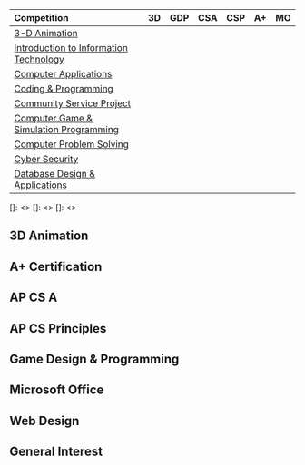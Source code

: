 | Competition                                    | 3D | GDP | CSA | CSP | A+ | MO |
| :---                                           | :---: | :---: | :---: | :---: | :---:  | :---: |
| [3-D Animation][3d]                            |   |   |   |   |   |   |
| [Introduction to Information Technology][iit]  |   |   |   |   |   |   |
| [Computer Applications][ca]                    |   |   |   |   |   |   |
| [Coding & Programming][cp]                     |   |   |   |   |   |   |
| [Community Service Project][csp]               |   |   |   |   |   |   |
| [Computer Game & Simulation Programming][cgsp] |   |   |   |   |   |   |
| [Computer Problem Solving][cps]                |   |   |   |   |   |   |
| [Cyber Security][cs]                           |   |   |   |   |   |   |
| [Database Design & Applications][dba]          |   |   |   |   |   |   |

[3d]:  <https://www.fbla-pbl.org/competitive-event/3-d-animation/>
[iit]: <https://www.fbla-pbl.org/competitive-event/introduction-to-information-technology/>
[ca]:  <https://www.fbla-pbl.org/competitive-event/computer-applications-fbla/>
[cp]:  <https://www.fbla-pbl.org/competitive-event/coding-programming/>
[csp]: <https://www.fbla-pbl.org/competitive-event/community-service-project-fbla/>
[cgsp]: <https://www.fbla-pbl.org/competitive-event/computer-game-simulation-programming/>
[cps]: <https://www.fbla-pbl.org/competitive-event/computer-problem-solving/>
[cs]: <https://www.fbla-pbl.org/competitive-event/cyber-security-fbla/>
[dba]: <https://www.fbla-pbl.org/competitive-event/database-design-applications/>
[]: <>
[]: <>
[]: <>

## 3D Animation

## A+ Certification

## AP CS A

## AP CS Principles

## Game Design & Programming

## Microsoft Office

## Web Design

## General Interest
